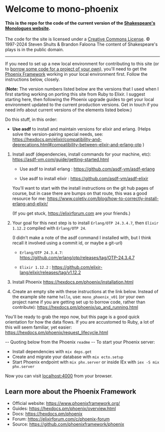 # Welcome to mono-phoenix

#### This is the repo for the code of the current version of the [Shakespeare's Monologues website](https://www.shakespeare-monologues.org/).

The code for the site is licensed under a [Creative Commons License](https://creativecommons.org/licenses/by-nc-sa/4.0/).
© 1997-2024 Steven Shults & Brandon Faloona
The content of Shakespeare's plays is in the public domain.

---
If you need to set up a new local environment for contributing to this site (or to [borrow some code for a project of your own](https://creativecommons.org/licenses/by-nc-sa/4.0/)), you'll need to get the [Phoenix Framework](https://www.phoenixframework.org/) working in your local environment first. Follow the instructions below, closely.

(**Note:**  The version numbers listed below are the versions that I used when I first starting working on porting this site from Ruby to Elixir. I suggest starting here, then following the Phoenix upgrade guides to get your local environment updated to the current production versions.  Get in touch if you need info about current versions of the elements listed below.)  


Do this stuff, in this order:

* **Use asdf** to install and maintain versions for elixir and erlang. 
	(Helps solve the version-pairing special needs, see:  https://hexdocs.pm/elixir/compatibility-and-deprecations.html#compatibility-between-elixir-and-erlang-otp )

1. Install asdf (dependencies, install commands for your machine, etc): https://asdf-vm.com/guide/getting-started.html

	* Use asdf to install erlang  : https://github.com/asdf-vm/asdf-erlang

	* Use asdf to install elixir  :  https://github.com/asdf-vm/asdf-elixir 
	
	You'll want to start with the install instructions on the git hub pages of course, but in case there are bumps on that route, this was a good resource for me: https://www.coletiv.com/blog/how-to-correctly-install-erlang-and-elixir/ 

	(If you get stuck, https://elixirforum.com are your friends.)

2. Your goal for this next step is to install `Erlang/OTP 24.3.4.7`, then `Elixir 1.12.2` compiled with `Erlang/OTP 24`.

	(I didn't make a note of the asdf command I installed with, but I think recall it involved using a commit id, or maybe a git-url)

	* `Erlang/OTP 24.3.4.7`: https://github.com/erlang/otp/releases/tag/OTP-24.3.4.7

	* `Elixir 1.12.2` : https://github.com/elixir-lang/elixir/releases/tag/v1.12.2

3. Install Phoenix
		https://hexdocs.pm/phoenix/installation.html

4. Create an empty site with these instructions at the link below. Instead of the example site name `hello`, use: `mono_phoenix_v01` (or your own project name if you are getting set up to borrow code, rather than contribute): https://hexdocs.pm/phoenix/up_and_running.html

You'll be ready to grab the repo now, but this page is a good quick orientation for how the data flows. If you are accustomed to Ruby, a lot of this will seem familiar, yet easier: https://hexdocs.pm/phoenix/request_lifecycle.html

-- Quoting below from the Phoenix `readme` --
To start your Phoenix server:

  * Install dependencies with `mix deps.get`
  * Create and migrate your database with `mix ecto.setup`
  * Start Phoenix endpoint with `mix phx.server` or inside IEx with `iex -S mix phx.server`

Now you can visit [localhost:4000](http://localhost:4000) from your browser.


## Learn more about the Phoenix Framework

  * Official website: https://www.phoenixframework.org/
  * Guides: https://hexdocs.pm/phoenix/overview.html
  * Docs: https://hexdocs.pm/phoenix
  * Forum: https://elixirforum.com/c/phoenix-forum
  * Source: https://github.com/phoenixframework/phoenix

